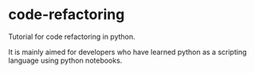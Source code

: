 # code-refactoring

Tutorial for code refactoring in python.

It is mainly aimed for developers who have learned python as a scripting language using python notebooks.
